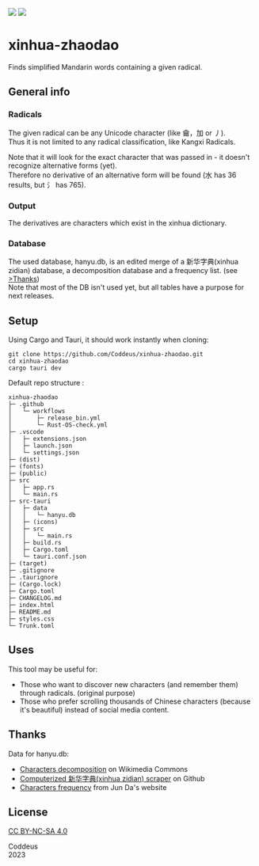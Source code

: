 ![](https://img.shields.io/github/actions/workflow/status/Coddeus/xinhua-zhaodao/Rust-OS-check.yml)  ![](https://img.shields.io/github/v/release/Coddeus/xinhua-zhaodao)

# xinhua-zhaodao

Finds simplified Mandarin words containing a given radical.

## General info
### Radicals
The given radical can be any Unicode character (like ⿕，加 or 丿).  
Thus it is not limited to any radical classification, like Kangxi Radicals.  

Note that it will look for the exact character that was passed in - it doesn't recognize alternative forms (yet).  
Therefore no derivative of an alternative form will be found (水 has 36 results, but 氵 has 765).

### Output
The derivatives are characters which exist in the xinhua dictionary.

### Database
The used database, hanyu.db, is an edited merge of a 新华字典(xinhua zidian) database, a decomposition database and a frequency list. (see  [>Thanks](#thanks))  
Note that most of the DB isn't used yet, but all tables have a purpose for next releases.


## Setup
Using Cargo and Tauri, it should work instantly when cloning: 
```
git clone https://github.com/Coddeus/xinhua-zhaodao.git
cd xinhua-zhaodao
cargo tauri dev
```
Default repo structure : 
```
xinhua-zhaodao
├─ .github
│   └─ workflows
│       ├─ release_bin.yml
│       └─ Rust-OS-check.yml
├─ .vscode
│   ├─ extensions.json
│   ├─ launch.json
│   └─ settings.json
├─ (dist)
├─ (fonts)
├─ (public)
├─ src
│   ├─ app.rs
│   └─ main.rs
├─ src-tauri
│   ├─ data
│   │   └─ hanyu.db
│   ├─ (icons)
│   ├─ src
│   │   └─ main.rs
│   ├─ build.rs
│   ├─ Cargo.toml
│   └─ tauri.conf.json
├─ (target)
├─ .gitignore
├─ .taurignore
├─ (Cargo.lock)
├─ Cargo.toml
├─ CHANGELOG.md
├─ index.html
├─ README.md
├─ styles.css
└─ Trunk.toml
```


## Uses
This tool may be useful for: 
- Those who want to discover new characters (and remember them) through radicals. (original purpose)
- Those who prefer scrolling thousands of Chinese characters (because it's beautiful) instead of social media content.


## Thanks
Data for hanyu.db:
- [Characters decomposition](https://commons.wikimedia.org/wiki/Commons:Chinese_characters_decomposition) on Wikimedia Commons
- [Computerized 新华字典(xinhua zidian) scraper](https://github.com/pwxcoo/chinese-xinhua) on Github
- [Characters frequency](https://lingua.mtsu.edu/chinese-computing/statistics/char/list.php?Which=MO) from Jun Da's website


## License
[CC BY-NC-SA 4.0](https://creativecommons.org/licenses/by-nc-sa/4.0/) 


Coddeus  
2023
